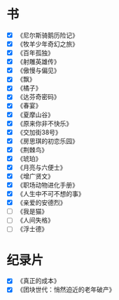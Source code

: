 # 书
- [x] 《尼尔斯骑鹅历险记》
- [x] 《牧羊少年奇幻之旅》
- [x] 《百年孤独》
- [x] 《射雕英雄传》
- [x] 《傲慢与偏见》
- [x] 《飘》
- [x] 《橘子》
- [x] 《达芬奇密码》
- [x] 《春宴》
- [x] 《夏摩山谷》
- [x] 《原来你非不快乐》
- [x] 《交加街38号》
- [x] 《房思琪的初恋乐园》
- [x] 《荆棘鸟》
- [x] 《琥珀》
- [x] 《月亮与六便士》
- [x] 《增广贤文》
- [x] 《职场动物进化手册》
- [x] 《人生中不可不想的事》
- [x] 《亲爱的安德烈》
- [ ] 《我是猫》
- [ ] 《人间失格》
- [ ] 《浮士德》

# 纪录片
- [x] 《真正的成本》
- [x] 《团块世代：悄然迫近的老年破产》
